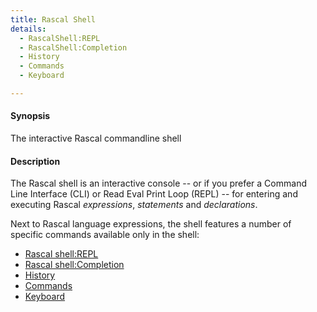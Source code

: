 ```yaml
---
title: Rascal Shell
details:
  - RascalShell:REPL
  - RascalShell:Completion
  - History
  - Commands
  - Keyboard

---
```


#### Synopsis

The interactive Rascal commandline shell

#### Description

The Rascal shell is an interactive console -- or if you prefer a Command Line Interface (CLI) or
Read Eval Print Loop (REPL) -- for entering and executing 
Rascal _expressions_, _statements_ and _declarations_.

Next to Rascal language expressions, the shell features a number of specific commands available
only in the shell:

* [Rascal shell:REPL](..//RascalShell/REPL)
* [Rascal shell:Completion](..//RascalShell/Completion)
* [History](..//RascalShell/History)
* [Commands](..//RascalShell/Commands)
* [Keyboard](..//RascalShell/Keyboard)

